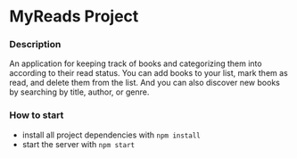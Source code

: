 # MyReads Project

### Description
An application for keeping track of books and categorizing them into according to their read status.
You can add books to your list, mark them as read, and delete them from the list.
And you can also discover new books by searching by title, author, or genre.
### How to start
- install all project dependencies with `npm install`
- start the server with `npm start`

